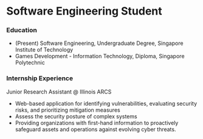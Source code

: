 # Software Engineering Student
### Education
  - (Present) Software Engineering, Undergraduate Degree, Singapore Institute of Technology
  - Games Development - Information Technology, Diploma, Singapore Polytechnic

### Internship Experience
Junior Research Assistant @ Illinois ARCS
  - Web-based application for identifying vulnerabilities, evaluating security risks, and prioritizing mitigation measures
  - Assess the security posture of complex systems
  - Providing organizations with first-hand information to proactively safeguard assets and operations against evolving cyber threats.
    
